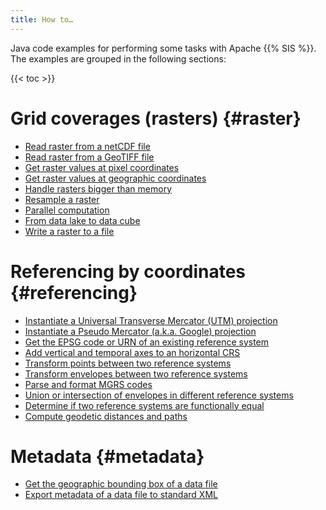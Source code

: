 ```yaml
---
title: How to…
---
```


Java code examples for performing some tasks with Apache {{% SIS %}}.
The examples are grouped in the following sections:

{{< toc >}}


# Grid coverages (rasters)    {#raster}

* [Read raster from a netCDF file](howto/read_netcdf.html)
* [Read raster from a GeoTIFF file](howto/read_geotiff.html)
* [Get raster values at pixel coordinates](howto/raster_values_at_pixel_coordinates.html)
* [Get raster values at geographic coordinates](howto/raster_values_at_geographic_coordinates.html)
* [Handle rasters bigger than memory](howto/rasters_bigger_than_memory.html)
* [Resample a raster](howto/resample_raster.html)
* [Parallel computation](howto/parallel_computation.html)
* [From data lake to data cube](howto/datalake_to_datacube.html)
* [Write a raster to a file](howto/write_raster.html)


# Referencing by coordinates    {#referencing}

* [Instantiate a Universal Transverse Mercator (UTM) projection](howto/instantiate_utm_projection.html)
* [Instantiate a Pseudo Mercator (a.k.a. Google) projection](faq.html#google)
* [Get the EPSG code or URN of an existing reference system](howto/lookup_crs_urn.html)
* [Add vertical and temporal axes to an horizontal CRS](howto/compound_crs.html)
* [Transform points between two reference systems](howto/transform_coordinates.html)
* [Transform envelopes between two reference systems](howto/transform_envelopes.html)
* [Parse and format MGRS codes](howto/parse_and_format_mgrs_codes.html)
* [Union or intersection of envelopes in different reference systems](howto/envelopes_in_different_crs.html)
* [Determine if two reference systems are functionally equal](howto/crs_equality.html)
* [Compute geodetic distances and paths](howto/geodetic_paths.html)


# Metadata    {#metadata}

* [Get the geographic bounding box of a data file](howto/geographic_bounding_box.html)
* [Export metadata of a data file to standard XML](howto/export_metadata_to_xml.html)
